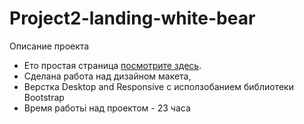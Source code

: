 # Project2-landing-white-bear
Описание проекта
- Ето простая страница [посмотрите здесь](https://tbeketova.github.io/Project_1_landing_guitar_school).
- Сделана работа над дизайном макета, 
- Верстка  Desktop and Responsive с исползобанием библиотеки Bootstrap
- Время работьi над проектом - 23 часа
